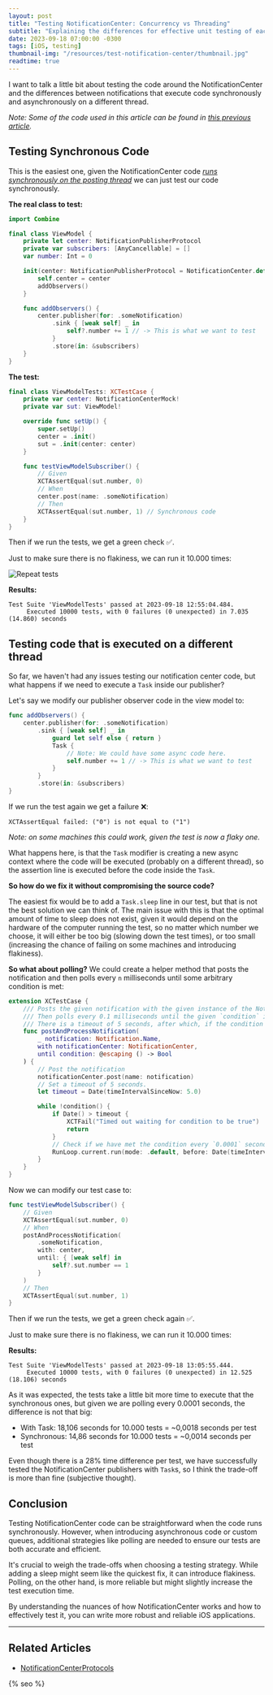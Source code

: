 ```yaml
---
layout: post
title: "Testing NotificationCenter: Concurrency vs Threading"
subtitle: "Explaining the differences for effective unit testing of each scenario"
date: 2023-09-18 07:00:00 -0300
tags: [iOS, testing]
thumbnail-img: "/resources/test-notification-center/thumbnail.jpg"
readtime: true
---
```


I want to talk a little bit about testing the code around the NotificationCenter and the differences between notifications that execute code synchronously and asynchronously on a different thread.

_Note: Some of the code used in this article can be found in [this previous article](/2023-08-12-new-app-notification-center-protocols/)._

## Testing Synchronous Code

This is the easiest one, given the NotificationCenter code _[runs synchronously on the posting thread](https://developer.apple.com/documentation/foundation/notificationcenter/1411723-addobserver)_ we can just test our code synchronously.

**The real class to test:**

```swift
import Combine

final class ViewModel {
    private let center: NotificationPublisherProtocol
    private var subscribers: [AnyCancellable] = []
    var number: Int = 0

    init(center: NotificationPublisherProtocol = NotificationCenter.default) {
        self.center = center
        addObservers()
    }

    func addObservers() {
        center.publisher(for: .someNotification)
            .sink { [weak self] _ in
                self?.number += 1 // -> This is what we want to test
            }
            .store(in: &subscribers)
    }
}
```

**The test:**

```swift
final class ViewModelTests: XCTestCase {
    private var center: NotificationCenterMock!
    private var sut: ViewModel!

    override func setUp() {
        super.setUp()
        center = .init()
        sut = .init(center: center)
    }

    func testViewModelSubscriber() {
        // Given
        XCTAssertEqual(sut.number, 0)
        // When
        center.post(name: .someNotification)
        // Then
        XCTAssertEqual(sut.number, 1) // Synchronous code
    }
}
```

Then if we run the tests, we get a green check ✅.

Just to make sure there is no flakiness, we can run it 10.000 times:

![Repeat tests]({{static.static_files}}/resources/test-notification-center/repeat-tests.png)

**Results:**

```
Test Suite 'ViewModelTests' passed at 2023-09-18 12:55:04.484.
	 Executed 10000 tests, with 0 failures (0 unexpected) in 7.035 (14.860) seconds
```

## Testing code that is executed on a different thread

So far, we haven't had any issues testing our notification center code, but what happens if we need to execute a `Task` inside our publisher?

Let's say we modify our publisher observer code in the view model to:

```swift
func addObservers() {
    center.publisher(for: .someNotification)
        .sink { [weak self] _ in
            guard let self else { return }
            Task {
                // Note: We could have some async code here.
                self.number += 1 // -> This is what we want to test
            }
        }
        .store(in: &subscribers)
}
```

If we run the test again we get a failure ❌:

`XCTAssertEqual failed: ("0") is not equal to ("1")`

_Note: on some machines this could work, given the test is now a flaky one._

What happens here, is that the `Task` modifier is creating a new async context where the code will be executed (probably on a different thread), so the assertion line is executed before the code inside the `Task`.

**So how do we fix it without compromising the source code?**

The easiest fix would be to add a `Task.sleep` line in our test, but that is not the best solution we can think of. The main issue with this is that the optimal amount of time to sleep does not exist, given it would depend on the hardware of the computer running the test, so no matter which number we choose, it will either be too big (slowing down the test times), or too small (increasing the chance of failing on some machines and introducing flakiness).

**So what about polling?** We could create a helper method that posts the notification and then polls every `n` milliseconds until some arbitrary condition is met:

```swift
extension XCTestCase {
    /// Posts the given notification with the given instance of the NotificationCenter.
    /// Then polls every 0.1 milliseconds until the given `condition` is met.
    /// There is a timeout of 5 seconds, after which, if the condition has not been met, the test fails.
    func postAndProcessNotification(
        _ notification: Notification.Name,
        with notificationCenter: NotificationCenter,
        until condition: @escaping () -> Bool
    ) {
        // Post the notification
        notificationCenter.post(name: notification)
        // Set a timeout of 5 seconds.
        let timeout = Date(timeIntervalSinceNow: 5.0)

        while !condition() {
            if Date() > timeout {
                XCTFail("Timed out waiting for condition to be true")
                return
            }
            // Check if we have met the condition every `0.0001` seconds (0.1 milliseconds).
            RunLoop.current.run(mode: .default, before: Date(timeIntervalSinceNow: 0.0001))
        }
    }
}
```

Now we can modify our test case to:

```swift
func testViewModelSubscriber() {
    // Given
    XCTAssertEqual(sut.number, 0)
    // When
    postAndProcessNotification(
        .someNotification,
        with: center,
        until: { [weak self] in
            self?.sut.number == 1
        }
    )
    // Then
    XCTAssertEqual(sut.number, 1)
}
```

Then if we run the tests, we get a green check again ✅.

Just to make sure there is no flakiness, we can run it 10.000 times:

**Results:**

```
Test Suite 'ViewModelTests' passed at 2023-09-18 13:05:55.444.
	 Executed 10000 tests, with 0 failures (0 unexpected) in 12.525 (18.106) seconds
```

As it was expected, the tests take a little bit more time to execute that the synchronous ones, but given we are polling every 0.0001 seconds, the difference is not that big:

* With Task: 18,106 seconds for 10.000 tests = ~0,0018 seconds per test
* Synchronous: 14,86 seconds for 10.000 tests = ~0,0014 seconds per test

Even though there is a 28% time difference per test, we have successfully tested the NotificationCenter publishers with `Task`s, so I think the trade-off is more than fine (subjective thought).

## Conclusion

Testing NotificationCenter code can be straightforward when the code runs synchronously. However, when introducing asynchronous code or custom queues, additional strategies like polling are needed to ensure our tests are both accurate and efficient.

It's crucial to weigh the trade-offs when choosing a testing strategy. While adding a sleep might seem like the quickest fix, it can introduce flakiness. Polling, on the other hand, is more reliable but might slightly increase the test execution time.

By understanding the nuances of how NotificationCenter works and how to effectively test it, you can write more robust and reliable iOS applications.

---

## Related Articles

- [NotificationCenterProtocols](/2023-08-12-new-app-notification-center-protocols/) 

<!-- Do not remove - SEO meta tags -->
{% seo %}